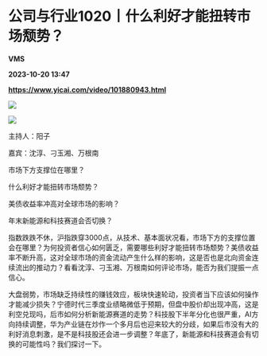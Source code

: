 # 公司与行业1020丨什么利好才能扭转市场颓势？
**VMS**

**2023-10-20 13:47**

**https://www.yicai.com/video/101880943.html**

![](http://imgcdn.yicai.com/vms-new/2023/10/dbb61471-6bfb-4891-ac90-9325f269c5aa.jpg) 

[![](https://imgcdn.yicai.com/uppics/images/2021/06/f82fd36f56308e8bdcf9eb48747315f5.jpg)](https://yktstatic.emoney.cn/ykthtml/app-download/)

主持人：阳子

嘉宾：沈淳、刁玉湘、万根南

市场下方支撑位在哪里？

什么利好才能扭转市场颓势？

美债收益率冲高对全球市场的影响？

年末新能源和科技赛道会否切换？

指数跌跌不休，沪指跌穿3000点，从技术、基本面状况看，市场下方的支撑位置会在哪里？为何投资者信心如何匮乏，需要哪些利好才能扭转市场颓势？美债收益率不断升高，这对全球市场的资金流动产生什么样的影响，这是否也是北向资金连续流出的推动力？看看沈淳、刁玉湘、万根南如何评论市场，能否为我们提振一点信心。

大盘弱势，市场缺乏持续性的赚钱效应，板块快速轮动，投资者当下应该如何操作才能减少损失？宁德时代三季度业绩略微低于预期，但盘中股价却出现冲高，这是利空兑现吗，后市如何分析新能源赛道的走势？科技股下半年分化也很严重，AI方向持续调整，华为产业链在炒作一个多月后也迎来较大的分歧，如果后市没有大的利好消息刺激，是不是科技股还会进一步调整？年底了，新能源和科技赛道会有切换的可能性吗？我们探讨一下。